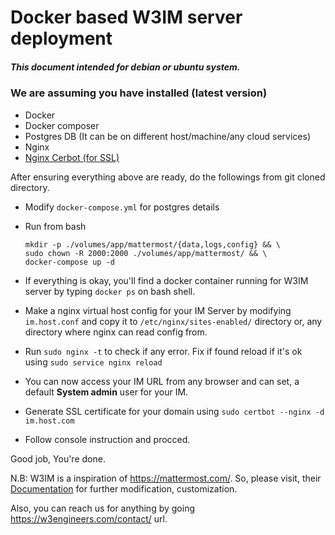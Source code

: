 # Docker based W3IM server deployment

##### This document intended for debian or ubuntu system.

### We are assuming you have installed (latest version)
- Docker
- Docker composer 
- Postgres DB (It can be on different host/machine/any cloud services)
- Nginx 
- [Nginx Cerbot (for SSL)](https://www.digitalocean.com/community/tutorials/how-to-set-up-let-s-encrypt-with-nginx-server-blocks-on-ubuntu-16-04)

After ensuring everything above are ready, do the followings from git cloned directory.
- Modify `docker-compose.yml` for postgres details
- Run from bash

    ```
    mkdir -p ./volumes/app/mattermost/{data,logs,config} && \
    sudo chown -R 2000:2000 ./volumes/app/mattermost/ && \
    docker-compose up -d
    ```

- If everything is okay, you'll find a docker container running for W3IM server by typing `docker ps` on bash shell.
- Make a nginx virtual host config for your IM Server by modifying `im.host.conf` and copy it to `/etc/nginx/sites-enabled/` directory or, any directory where nginx can read config from.
- Run `sudo nginx -t` to check if any error. Fix if found reload if it's ok using `sudo service nginx reload`
- You can now access your IM URL from any browser and can set, a default **System admin** user for your IM.
- Generate SSL certificate for your domain using `sudo certbot --nginx -d im.host.com`
- Follow console instruction and procced. 

Good job, You're done.

N.B: W3IM is a inspiration of https://mattermost.com/. So, please visit, their [Documentation](https://docs.mattermost.com/) for further modification, customization. 

Also, you can reach us for anything by going https://w3engineers.com/contact/ url.
